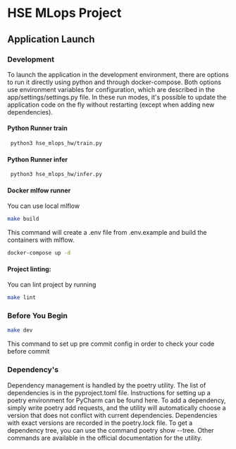 # HSE MLops Project

## Application Launch

### Development

To launch the application in the development environment,
there are options to run it directly using python and through
docker-compose. Both options use environment variables for configuration,
which are described in the app/settings/settings.py file.
In these run modes, it's possible to update the application code on the fly without restarting
(except when adding new dependencies).


#### Python Runner train

```bash
 python3 hse_mlops_hw/train.py
```
#### Python Runner infer
```bash
 python3 hse_mlops_hw/infer.py
```

#### Docker mlfow runner
You can use local mlflow

```bash
make build
```

This command will create a .env file from .env.example and build the containers with mlflow.

```bash
docker-compose up -d
```


#### Project linting:
You can lint project by running

```bash
make lint
```


### Before You Begin


```bash
make dev
```

This command to set up pre commit config in order to check your code before commit

### Dependency's

Dependency management is handled by the poetry utility.
The list of dependencies is in the pyproject.toml file.
Instructions for setting up a poetry environment for PyCharm can be found here.
To add a dependency, simply write poetry add requests,
and the utility will automatically choose a version that does not conflict with current dependencies.
Dependencies with exact versions are recorded in the poetry.lock file. To get a dependency tree, you can use the command poetry show --tree.
Other commands are available in the official documentation for the utility.
